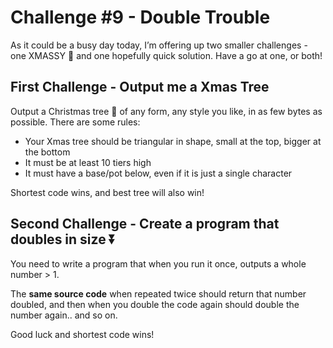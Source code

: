 # Challenge #9 - Double Trouble

As it could be a busy day today, I’m offering up two smaller challenges - one XMASSY :gift: and one hopefully quick solution. Have a go at one, or both!

## First Challenge - Output me a Xmas Tree

Output a Christmas tree :christmas_tree: of any form, any style you like, in as few bytes as possible. There are some rules:

- Your Xmas tree should be triangular in shape, small at the top, bigger at the bottom
- It must be at least 10 tiers high
- It must have a base/pot below, even if it is just a single character

Shortest code wins, and best tree will also win!

## Second Challenge - Create a program that doubles in size :arrow_double_down:

You need to write a program that when you run it once, outputs a whole number > 1.

The **same source code** when repeated twice should return that number doubled, and then when you double the code again should double the number again.. and so on.

Good luck and shortest code wins!
